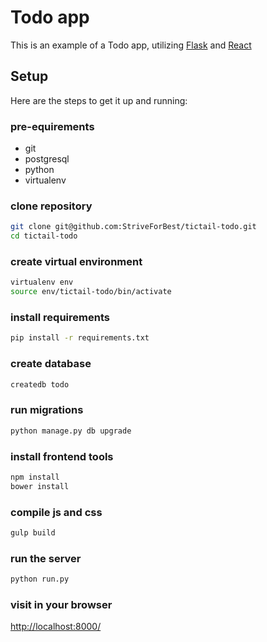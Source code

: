 # Todo app

This is an example of a Todo app, utilizing [Flask](http://flask.pocoo.org/) and [React](https://facebook.github.io/react/)

## Setup

Here are the steps to get it up and running:

### pre-equirements

* git
* postgresql
* python
* virtualenv

### clone repository

```sh
git clone git@github.com:StriveForBest/tictail-todo.git
cd tictail-todo
```

### create virtual environment

```sh
virtualenv env
source env/tictail-todo/bin/activate
```

### install requirements

```sh
pip install -r requirements.txt
```

### create database

```sh
createdb todo
```

### run migrations

```sh
python manage.py db upgrade
```

### install frontend tools

```sh
npm install
bower install
```

### compile js and css

```sh
gulp build
```

### run the server

```sh
python run.py
```

### visit in your browser

<http://localhost:8000/>
